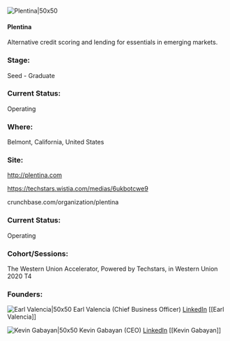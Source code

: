 

![Plentina|50x50](https://apimg.techstars.com/connect/images/image_files/5f749bffa36c112899000067/original/Plentina_icon.png)

#### Plentina
Alternative credit scoring and lending for essentials in emerging markets.

### Stage: 
Seed - Graduate 

### Current Status: 
Operating

### Where:
Belmont, California, United States

### Site:
http://plentina.com

https://techstars.wistia.com/medias/6ukbotcwe9

crunchbase.com/organization/plentina

### Current Status: 
Operating

### Cohort/Sessions: 
The Western Union Accelerator, Powered by Techstars, in Western Union 2020 T4

### Founders: 

![Earl Valencia|50x50](https://apimg.techstars.com/connect/images/image_files/5f04e262a36c1154930000d3/original/180828-192251-VTVFMTVQM0w1-source.jpg) Earl Valencia (Chief Business Officer) [LinkedIn](https://linkedin.com/in/earlvalencia) [[Earl Valencia]]

![Kevin Gabayan|50x50](https://apimg.techstars.com/connect/images/image_files/5f0f839c34a60d0984000001/original/kevin_mug.png) Kevin Gabayan (CEO) [LinkedIn](https://linkedin.com/in/kevin-gabayan-7034994a) [[Kevin Gabayan]]


